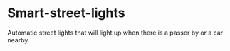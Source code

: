 # Smart-street-lights
Automatic street lights that will light up when there is a passer by or a car nearby.
